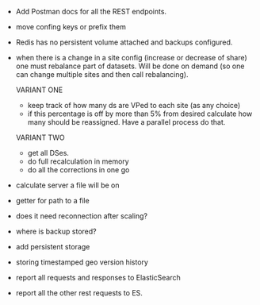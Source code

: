 * Add Postman docs for all the REST endpoints.
* move confing keys or prefix them
* Redis has no persistent volume attached and backups configured.

* when there is a change in a site config (increase or decrease of share) one must rebalance part of datasets.
    Will be done on demand (so one can change multiple sites and then call rebalancing).
    
    VARIANT ONE
    * keep track of how many ds are VPed to each site (as any choice)
    * if this percentage is off by more than 5% from desired calculate how many should be reassigned. Have a parallel process do that.
    
    VARIANT TWO
    * get all DSes. 
    * do full recalculation in memory
    * do all the corrections in one go

* calculate server a file will be on
* getter for path to a file
* does it need reconnection after scaling?
* where is backup stored?
* add persistent storage
* storing timestamped geo version history
* report all requests and responses to ElasticSearch
* report all the other rest requests to ES.